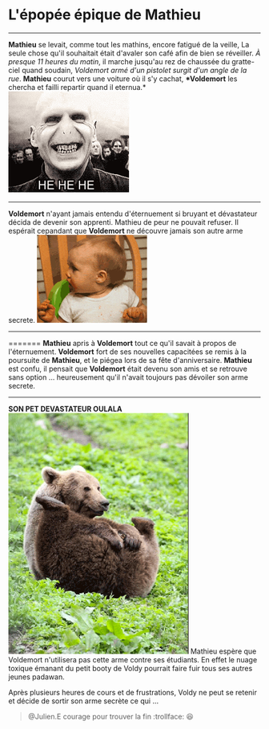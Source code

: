 # **L'épopée épique de Mathieu**

---

**Mathieu** se levait, comme tout les mathins, encore fatigué de la veille, La seule chose qu'il souhaitait était d'avaler son café afin de bien se réveiller. _À presque 11 heures du matin_, il marche jusqu'au rez de chaussée du gratte-ciel quand soudain, _Voldemort armé d'un pistolet surgit d'un angle de la rue_. **Mathieu** courut vers une voiture où il s'y cachat, **\*Voldemort** les chercha et failli repartir quand il eternua.\*
![voldemort](assets/voldemort.gif)

---

**Voldemort** n'ayant jamais entendu d'éternuement si bruyant et dévastateur décida de devenir son apprenti.
Mathieu de peur ne pouvait refuser.
Il espérait cepandant que **Voldemort** ne découvre jamais son autre arme secrete.
![voldemort](assets/sneezing.gif)

---

=======
**Mathieu** apris à **Voldemort** tout ce qu'il savait à propos de l'éternuement.
**Voldemort** fort de ses nouvelles capacitées se remis à la poursuite de **Mathieu**, et le piégea lors de sa fête d'anniversaire.
**Mathieu** est confu, il pensait que **Voldemort** était devenu son amis et se retrouve sans option ... heureusement qu'il n'avait toujours pas dévoiler son arme secrete.

---

**SON PET DEVASTATEUR OULALA** 
![PET](assets/giphy.gif)
Mathieu espère que Voldemort n'utilisera pas cette arme contre ses étudiants. En effet le nuage toxique émanant du petit booty de Voldy pourrait faire fuir tous ses autres jeunes padawan.

Après plusieurs heures de cours et de frustrations, Voldy ne peut se retenir et décide de sortir son arme secrète ce qui ... 

> @Julien.E courage pour trouver la fin :trollface: :satisfied:
